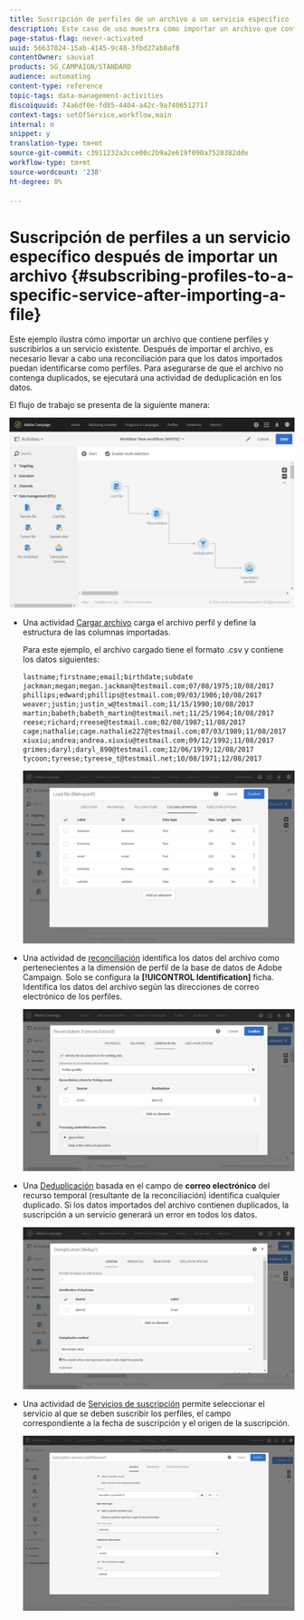 ```yaml
---
title: Suscripción de perfiles de un archivo a un servicio específico
description: Este caso de uso muestra cómo importar un archivo que contiene perfiles y suscribirlos a un servicio existente.
page-status-flag: never-activated
uuid: 56637024-15ab-4145-9c48-3fbd27ab8af8
contentOwner: sauviat
products: SG_CAMPAIGN/STANDARD
audience: automating
content-type: reference
topic-tags: data-management-activities
discoiquuid: 74a6df0e-fd85-4404-a42c-9a7406512717
context-tags: setOfService,workflow,main
internal: n
snippet: y
translation-type: tm+mt
source-git-commit: c3911232a3cce00c2b9a2e619f090a7520382dde
workflow-type: tm+mt
source-wordcount: '238'
ht-degree: 0%

---
```



# Suscripción de perfiles a un servicio específico después de importar un archivo {#subscribing-profiles-to-a-specific-service-after-importing-a-file}

Este ejemplo ilustra cómo importar un archivo que contiene perfiles y suscribirlos a un servicio existente. Después de importar el archivo, es necesario llevar a cabo una reconciliación para que los datos importados puedan identificarse como perfiles. Para asegurarse de que el archivo no contenga duplicados, se ejecutará una actividad de deduplicación en los datos.

El flujo de trabajo se presenta de la siguiente manera:

![](assets/subscription_activity_example1.png)

* Una actividad [Cargar archivo](../../automating/using/load-file.md) carga el archivo perfil y define la estructura de las columnas importadas.

   Para este ejemplo, el archivo cargado tiene el formato .csv y contiene los datos siguientes:

   ```
   lastname;firstname;email;birthdate;subdate
   jackman;megan;megan.jackman@testmail.com;07/08/1975;10/08/2017
   phillips;edward;phillips@testmail.com;09/03/1986;10/08/2017
   weaver;justin;justin_w@testmail.com;11/15/1990;10/08/2017
   martin;babeth;babeth_martin@testmail.net;11/25/1964;10/08/2017
   reese;richard;rreese@testmail.com;02/08/1987;11/08/2017
   cage;nathalie;cage.nathalie227@testmail.com;07/03/1989;11/08/2017
   xiuxiu;andrea;andrea.xiuxiu@testmail.com;09/12/1992;11/08/2017
   grimes;daryl;daryl_890@testmail.com;12/06/1979;12/08/2017
   tycoon;tyreese;tyreese_t@testmail.net;10/08/1971;12/08/2017
   ```

   ![](assets/subscription_activity_example2.png)

* Una actividad de [reconciliación](../../automating/using/reconciliation.md) identifica los datos del archivo como pertenecientes a la dimensión de perfil de la base de datos de Adobe Campaign. Solo se configura la **[!UICONTROL Identification]** ficha. Identifica los datos del archivo según las direcciones de correo electrónico de los perfiles.

   ![](assets/subscription_activity_example3.png)

* Una [Deduplicación](../../automating/using/deduplication.md) basada en el campo de **correo electrónico** del recurso temporal (resultante de la reconciliación) identifica cualquier duplicado. Si los datos importados del archivo contienen duplicados, la suscripción a un servicio generará un error en todos los datos.

   ![](assets/subscription_activity_example5.png)

* Una actividad de [Servicios de suscripción](../../automating/using/subscription-services.md) permite seleccionar el servicio al que se deben suscribir los perfiles, el campo correspondiente a la fecha de suscripción y el origen de la suscripción.

   ![](assets/subscription_activity_example4.png)

